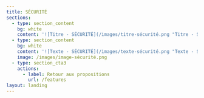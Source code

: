 ```yaml
---
title: SÉCURITÉ
sections:
  - type: section_content
    bg: white
    content: '![Titre - SÉCURITÉ](/images/titre-sécurité.png "Titre - SÉCURITÉ")'
  - type: section_content
    bg: white
    content: '![Texte - SÉCURITÉ](/images/texte-sécurité.png "Texte - SÉCURITÉ")'
    image: /images/image-sécurité.png
  - type: section_cta3
    actions:
      - label: Retour aux propositions
        url: /features
layout: landing
---
```


